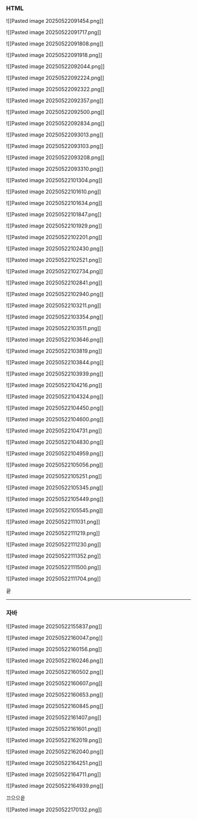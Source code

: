 

### HTML



![[Pasted image 20250522091454.png]]

![[Pasted image 20250522091717.png]]

![[Pasted image 20250522091808.png]]

![[Pasted image 20250522091918.png]]

![[Pasted image 20250522092044.png]]

![[Pasted image 20250522092224.png]]

![[Pasted image 20250522092322.png]]

![[Pasted image 20250522092357.png]]

![[Pasted image 20250522092500.png]]

![[Pasted image 20250522092834.png]]

![[Pasted image 20250522093013.png]]

![[Pasted image 20250522093103.png]]

![[Pasted image 20250522093208.png]]

![[Pasted image 20250522093310.png]]

![[Pasted image 20250522101304.png]]



![[Pasted image 20250522101610.png]]

![[Pasted image 20250522101634.png]]

![[Pasted image 20250522101847.png]]

![[Pasted image 20250522101929.png]]

![[Pasted image 20250522102201.png]]

![[Pasted image 20250522102430.png]]

![[Pasted image 20250522102521.png]]

![[Pasted image 20250522102734.png]]

![[Pasted image 20250522102841.png]]

![[Pasted image 20250522102940.png]]

![[Pasted image 20250522103211.png]]

![[Pasted image 20250522103354.png]]

![[Pasted image 20250522103511.png]]

![[Pasted image 20250522103646.png]]

![[Pasted image 20250522103819.png]]

![[Pasted image 20250522103844.png]]

![[Pasted image 20250522103939.png]]

![[Pasted image 20250522104216.png]]

![[Pasted image 20250522104324.png]]

![[Pasted image 20250522104450.png]]

![[Pasted image 20250522104600.png]]

![[Pasted image 20250522104731.png]]

![[Pasted image 20250522104830.png]]

![[Pasted image 20250522104959.png]]

![[Pasted image 20250522105056.png]]

![[Pasted image 20250522105251.png]]

![[Pasted image 20250522105345.png]]

![[Pasted image 20250522105449.png]]

![[Pasted image 20250522105545.png]]

![[Pasted image 20250522111031.png]]

![[Pasted image 20250522111219.png]]

![[Pasted image 20250522111230.png]]

![[Pasted image 20250522111352.png]]

![[Pasted image 20250522111500.png]]

![[Pasted image 20250522111704.png]]

끝

--------------------------

### 자바

![[Pasted image 20250522155837.png]]

![[Pasted image 20250522160047.png]]

![[Pasted image 20250522160156.png]]

![[Pasted image 20250522160246.png]]

![[Pasted image 20250522160502.png]]

![[Pasted image 20250522160607.png]]

![[Pasted image 20250522160653.png]]

![[Pasted image 20250522160845.png]]

![[Pasted image 20250522161407.png]]

![[Pasted image 20250522161601.png]]



![[Pasted image 20250522162019.png]]

![[Pasted image 20250522162040.png]]

![[Pasted image 20250522164251.png]]

![[Pasted image 20250522164711.png]]

![[Pasted image 20250522164939.png]]


끄으으읕



![[Pasted image 20250522170132.png]]







